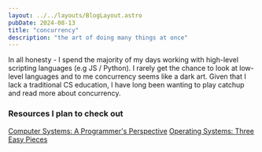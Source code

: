 ```yaml
---
layout: ../../layouts/BlogLayout.astro
pubDate: 2024-08-13
title: "concurrency"
description: "the art of doing many things at once"
---
```


In all honesty - I spend the majority of my days working with high-level scripting languages (e.g JS / Python). I rarely get the chance to look at low-level languages and to me concurrency seems like a dark art. Given that I lack a traditional CS education, I have long been wanting to play catchup and read more about concurrency.

### Resources I plan to check out

[Computer Systems: A Programmer's Perspective](https://csapp.cs.cmu.edu/)
[Operating Systems: Three Easy Pieces](https://pages.cs.wisc.edu/~remzi/OSTEP/)

